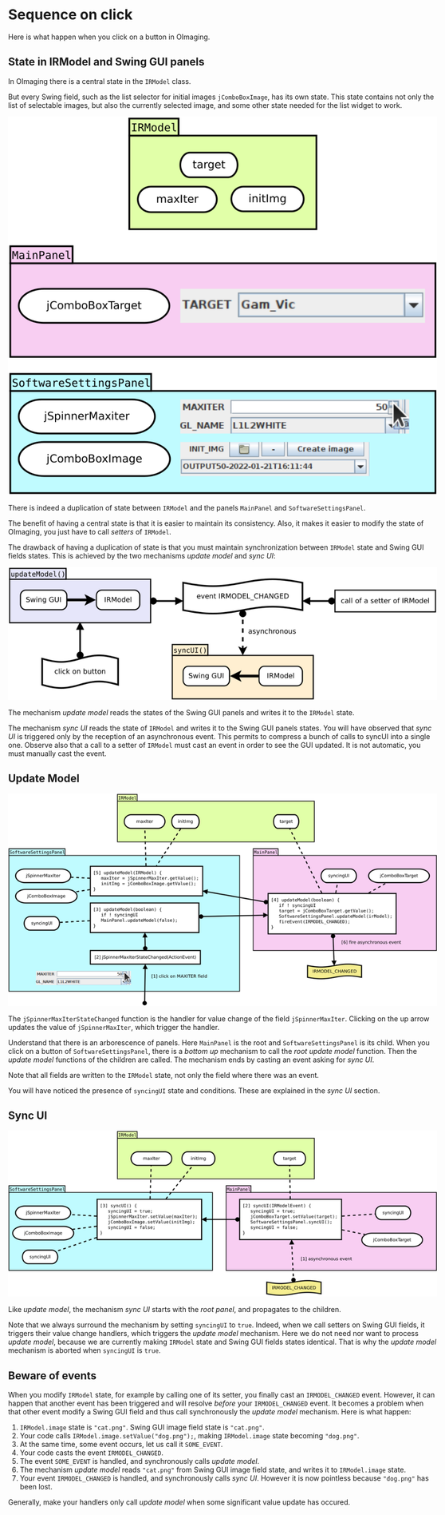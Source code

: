 # Sequence on click

Here is what happen when you click on a button in OImaging.

## State in IRModel and Swing GUI panels

In OImaging there is a central state in the `IRModel` class.

But every Swing field, such as the list selector for initial images `jComboBoxImage`, has its own state. This state contains not only the list of selectable images, but also the currently selected image, and some other state needed for the list widget to work.

![](svg/irmodel-state.svg)

There is indeed a duplication of state between `IRModel` and the panels `MainPanel` and `SoftwareSettingsPanel`.

The benefit of having a central state is that it is easier to maintain its consistency. Also, it makes it easier to modify the state of OImaging, you just have to call *setters* of `IRModel`.

The drawback of having a duplication of state is that you must maintain synchronization between `IRModel` state and Swing GUI fields states. This is achieved by the two mechanisms *update model* and *sync UI*:

![](svg/update-model-sync-ui.svg)

The mechanism *update model* reads the states of the Swing GUI panels and writes it to the `IRModel` state.

The mechanism *sync UI* reads the state of `IRModel` and writes it to the Swing GUI panels states. You will have observed that *sync UI* is triggered only by the reception of an asynchronous event. This permits to compress a bunch of calls to syncUI into a single one. Observe also that a call to a setter of `IRModel` must cast an event in order to see the GUI updated. It is not automatic, you must manually cast the event.

## Update Model

![](svg/update-model.svg)

The `jSpinnerMaxIterStateChanged` function is the handler for value change of the field `jSpinnerMaxIter`. Clicking on the up arrow updates the value of `jSpinnerMaxIter`, which trigger the handler.

Understand that there is an arborescence of panels. Here `MainPanel` is the root and `SoftwareSettingsPanel` is its child. When you click on a button of `SoftwareSettingsPanel`, there is a *bottom up* mechanism to call the *root update model* function. Then the *update model* functions of the children are called. The mechanism ends by casting an event asking for *sync UI*.

Note that all fields are written to the `IRModel` state, not only the field where there was an event.

You will have noticed the presence of `syncingUI` state and conditions. These are explained in the *sync UI* section.

## Sync UI

![](svg/sync-ui.svg)

Like *update model*, the mechanism *sync UI* starts with the *root panel*, and propagates to the children.

Note that we always surround the mechanism by setting `syncingUI` to `true`. Indeed, when we call setters on Swing GUI fields, it triggers their value change handlers, which triggers the *update model* mechanism. Here we do not need nor want to process *update model*, because we are currently making `IRModel` state and Swing GUI fields states identical. That is why the *update model* mechanism is aborted when `syncingUI` is `true`.

## Beware of events

When you modify `IRModel` state, for example by calling one of its setter, you finally cast an `IRMODEL_CHANGED` event. However, it can happen that another event has been triggered and will resolve *before* your `IRMODEL_CHANGED` event. It becomes a problem when that other event modify a Swing GUI field and thus call synchronously the *update model* mechanism. Here is what happen:

1. `IRModel.image` state is `"cat.png"`. Swing GUI image field state is `"cat.png"`.
2. Your code calls `IRModel.image.setValue("dog.png");`, making `IRModel.image` state becoming `"dog.png"`.
3. At the same time, some event occurs, let us call it `SOME_EVENT`.
4. Your code casts the event `IRMODEL_CHANGED`.
5. The event `SOME_EVENT` is handled, and synchronously calls *update model*.
6. The mechanism *update model* reads `"cat.png"` from Swing GUI image field state, and writes it to `IRModel.image` state.
7. Your event `IRMODEL_CHANGED` is handled, and synchronously calls *sync UI*. However it is now pointless because `"dog.png"` has been lost.

Generally, make your handlers only call *update model* when some significant value update has occured.

<style>body { max-width: 1000px; } img { max-width: 100%; }</style>
